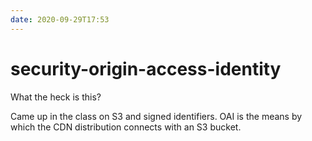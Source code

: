 ```yaml
---
date: 2020-09-29T17:53
---
```


# security-origin-access-identity

What the heck is this?

Came up in the class on S3 and signed identifiers. OAI is the means by which the CDN distribution connects with an S3 bucket.
